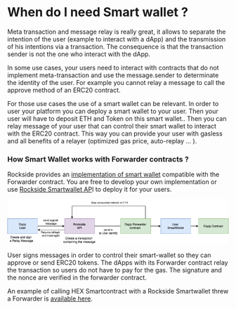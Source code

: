 # When do I need Smart wallet ?

Meta transaction and message relay is really great, it allows to separate the intention of the user \(example to interact with a dApp\) and the transmission of his intentions via a transaction. The consequence is that the transaction sender is not the one who interact with the dApp.

In some use cases, your users need to interact with contracts that do not implement meta-transaction and use the message.sender to determinate the identity of the user.  For example you cannot relay a message to call the approve method of an ERC20 contract.

For those use cases the use of a smart wallet can be relevant. In order to user your platform you can deploy a smart wallet to your user. Then your user will have to deposit ETH and Token on this smart wallet.. Then you can relay message of your user that can control their smart wallet to interact with the ERC20 contract. This way you can provide your user with gasless and all benefits of a relayer \(optimized gas price, auto-replay ... \).

### How Smart Wallet works with Forwarder contracts ?

Rockside provides an [implementation of  smart wallet](https://github.com/rocksideio/contracts/blob/master/contracts/SmartWallet.sol) compatible with the Forwarder contract. You are free to develop your own implementation or use [Rockside Smartwallet AP](https://docs.rockside.io/smart-wallet/smart-wallet-api)I to deploy it for your users.

![Relay transactions to user&apos;s smartwallet.](../.gitbook/assets/tx-forward-smartwallet.png)

User signs messages in order to control their smart-wallet so they can approve or send ERC20 tokens. The dApps with its Forwarder contract relay the transaction so users do not have to pay for the gas. The signature and the nonce are verified in the forwarder contract.

An example of calling HEX Smartcontract with a Rockside Smartwallet threw a Forwarder is [available here](https://github.com/rocksideio/Demo-Smartwallet-Hex).



